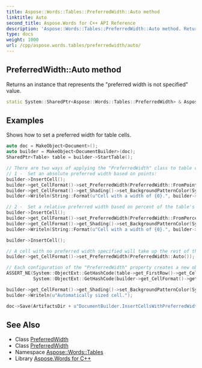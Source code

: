 ```yaml
---
title: Aspose::Words::Tables::PreferredWidth::Auto method
linktitle: Auto
second_title: Aspose.Words for C++ API Reference
description: 'Aspose::Words::Tables::PreferredWidth::Auto method. Returns an instance that represents the "preferred width is not specified" value in C++.'
type: docs
weight: 1000
url: /cpp/aspose.words.tables/preferredwidth/auto/
---
```

## PreferredWidth::Auto method


Returns an instance that represents the "preferred width is not specified" value.

```cpp
static System::SharedPtr<Aspose::Words::Tables::PreferredWidth> & Aspose::Words::Tables::PreferredWidth::Auto()
```


## Examples



Shows how to set a preferred width for table cells. 
```cpp
auto doc = MakeObject<Document>();
auto builder = MakeObject<DocumentBuilder>(doc);
SharedPtr<Table> table = builder->StartTable();

// There are two ways of applying the "PreferredWidth" class to table cells.
// 1 -  Set an absolute preferred width based on points:
builder->InsertCell();
builder->get_CellFormat()->set_PreferredWidth(PreferredWidth::FromPoints(40));
builder->get_CellFormat()->get_Shading()->set_BackgroundPatternColor(System::Drawing::Color::get_LightYellow());
builder->Writeln(String::Format(u"Cell with a width of {0}.", builder->get_CellFormat()->get_PreferredWidth()));

// 2 -  Set a relative preferred width based on percent of the table's width:
builder->InsertCell();
builder->get_CellFormat()->set_PreferredWidth(PreferredWidth::FromPercent(20));
builder->get_CellFormat()->get_Shading()->set_BackgroundPatternColor(System::Drawing::Color::get_LightBlue());
builder->Writeln(String::Format(u"Cell with a width of {0}.", builder->get_CellFormat()->get_PreferredWidth()));

builder->InsertCell();

// A cell with no preferred width specified will take up the rest of the available space.
builder->get_CellFormat()->set_PreferredWidth(PreferredWidth::Auto());

// Each configuration of the "PreferredWidth" property creates a new object.
ASSERT_NE(System::ObjectExt::GetHashCode(table->get_FirstRow()->get_Cells()->idx_get(1)->get_CellFormat()->get_PreferredWidth()),
          System::ObjectExt::GetHashCode(builder->get_CellFormat()->get_PreferredWidth()));

builder->get_CellFormat()->get_Shading()->set_BackgroundPatternColor(System::Drawing::Color::get_LightGreen());
builder->Writeln(u"Automatically sized cell.");

doc->Save(ArtifactsDir + u"DocumentBuilder.InsertCellsWithPreferredWidths.docx");
```

## See Also

* Class [PreferredWidth](../)
* Class [PreferredWidth](../)
* Namespace [Aspose::Words::Tables](../../)
* Library [Aspose.Words for C++](../../../)
